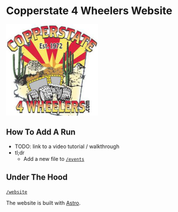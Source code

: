 # Copperstate 4 Wheelers Website

<img src="./website/src/images/copperstate_logo.png" width="250px" height="250px" />

## How To Add A Run 

* TODO: link to a video tutorial / walkthrough
* tl;dr
    * Add a new file to [`/events`](./events)

## Under The Hood

[`/website`](./website)

The website is built with [Astro](https://astro.build/).
